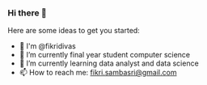 ### Hi there 👋

<!--
**fikridivas/fikridivas** is a ✨ _special_ ✨ repository because its `README.md` (this file) appears on your GitHub profile.
-->
Here are some ideas to get you started:
- 👋 I'm @fikridivas
- 🔭 I’m currently final year student computer science
- 🌱 I’m currently learning data analyst and data science
- 📫 How to reach me: fikri.sambasri@gmail.com
<!--
- 😄 Pronouns: ...
- 👯 I’m looking to collaborate on ...
- ⚡ Fun fact: ...
- 🤔 I’m looking for help with ...
- 💬 Ask me about ...
-->
